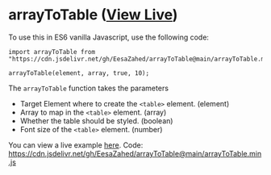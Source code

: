 # arrayToTable ([View Live](https://eesazahed.github.io/arrayToTable/))

To use this in ES6 vanilla Javascript, use the following code:

```
import arrayToTable from "https://cdn.jsdelivr.net/gh/EesaZahed/arrayToTable@main/arrayToTable.min.js";

arrayToTable(element, array, true, 10);
```

The `arrayToTable` function takes the parameters

- Target Element where to create the `<table>` element. (element)
- Array to map in the `<table>` element. (array)
- Whether the table should be styled. (boolean)
- Font size of the `<table>` element. (number)

You can view a live example [here](https://eesazahed.github.io/arrayToTable/).
Code: https://cdn.jsdelivr.net/gh/EesaZahed/arrayToTable@main/arrayToTable.min.js
